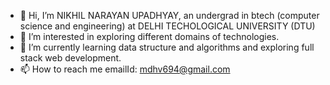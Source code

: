 - 👋 Hi, I’m NIKHIL NARAYAN UPADHYAY, an undergrad in btech (computer science and engineering) at DELHI TECHOLOGICAL UNIVERSITY (DTU)
- 👀 I’m interested in exploring different domains of technologies.
- 🌱 I’m currently learning data structure and algorithms and exploring full stack web development.
- 📫 How to reach me emailId: mdhv694@gmail.com

<!---
narayn9/narayn9 is a ✨ special ✨ repository because its `README.md` (this file) appears on your GitHub profile.
You can click the Preview link to take a look at your changes.
--->
